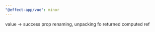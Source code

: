 ```yaml
---
"@effect-app/vue": minor
---
```


value -> success prop renaming, unpacking fo returned computed ref

